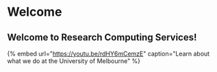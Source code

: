 # Welcome

## Welcome to Research Computing Services! <a id="welcome-to-research-computing-services"></a>

{% embed url="https://youtu.be/rdHY6mCemzE" caption="Learn about what we do at the University of Melbourne" %}

##  <a id="our-philosophy"></a>

##  <a id="what-is-blended-learning"></a>

